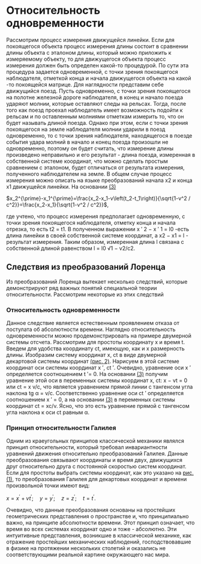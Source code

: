 # Относительность одновременности
  Рассмотрим процесс измерения движущейся линейки. Если для покоящегося объекта процесс измерения длины состоит в сравнении длины объекта с эталоном длины, который можно приложить к измеряемому объекту, то для движущегося объекта процесс измерения должен быть определен какой-то процедурой. По сути эта процедура задается одновременной, с точки зрения покоящегося наблюдателя, отметкой конца и начала движущегося объекта на какой -то покоящейся матрице. Для наглядности представим себе движущийся поезд. Пусть одновременно, с точки зрения покоящегося на полотне железной дороге наблюдателя, в конец и начало поезда ударяют молнии, которые оставляют следы на рельсах. Тогда, после того как поезд проехал наблюдатель имеет возможность подойти к рельсам и по оставленным молниями отметкам измерить то, что он будет называть длиной поезда. Однако при этом, если с точки зрения покоящегося на земле наблюдателя молнии ударили в поезд одновременно, то с точки зрения наблюдателя, находящегося в поезде события удара молний в начало и конец поезда произошли не одновременно, поэтому он будет считать, что измерение длины произведено неправильно и его результат - длина поезда, измеренная в собственной системе координат, что можно сделать простым сравнением с эталоном, будет отличаться от результата измерения, полученного наблюдателем на земле.
  В общем случае процесс измерения можно описать на языке преобразований начала x2 и конца x1 движущейся линейки. На основании [(3)](img2/Pasted%20image%2020240411120133.png) 
  
  $x_2^{\prime}-x_1^{\prime}=\frac{x_2-x_1-v\left(t_2-t_1\right)}{\sqrt{1-v^2 / c^2}}=\frac{x_2-x_1}{\sqrt{1-v^2 / c^2}}$,
  
  где учтено, что процесс измерения предполагает одновременную, с точки зрения покоящегося наблюдателя, отметку конца и начала отрезка, то есть t2 = t1. В полученном выражении x ′ 2 − x ′ 1 = l0 -есть длина линейки в своей собственной системе координат, а x2 − x1 = l - результат измерения. Таким образом, измеренная длина l связана с собственной длиной равенством l = l0 √1 − v2/c2.
## Следствия из преобразований Лоренца
Из преобразований Лоренца вытекает несколько следствий, которые демонстрируют ряд важных понятий специальной теории относительности. Рассмотрим некоторые из этих следствий

### Относительность одновременности
Данное следствие является естественным проявлением отказа от постулата об абсолютности времени. Наглядно относительность одновременности можно продемонстрировать на примере двумерной системы отсчета. Рассмотрим для простоты координату x и время t. Введем для удобства координату ct, имеющую, как и x размерность длины.
Изобразим систему координат x, ct в виде
двумерной декартовой системы координат
[(рис. 2)](img2/Pasted%20image%2020240411120542.png). Нарисуем в этой системе координат
оси системы координат x ′, ct ′. Очевидно, уравнение оси x ′ определяется соотношением t ′= 0.  На основании [(3)](Pasted%20image%2020240411120133.png) получим уравнение этой оси в переменных системы координат x, ct: x − vt = 0 или ct = x v/c, что является уравнением прямой линии с тангенсом угла наклона tg α = v/c.
Соответственно уравнение оси ct ′ определяется соотношением x ′ = 0, а на основании [(3)](Pasted%20image%2020240411120133.png) в переменных системы координат ct = xc/v. Ясно, что это есть уравнение прямой с тангенсом угла наклона к оси ct равным α.

### Принцип относительности Галилея

Одним из краеугольных принципов классической механики являлся принцип относительности, который требовал инвариантности уравнений движения относительно преобразований Галилея. Данные преобразования связывают координаты и время двух, движущихся друг относительно друга с постоянной
скоростью систем координат. Если для простоты выбрать системы координат, как это указано на [рис. (1)](Pasted%20image%2020240411113621.png), то преобразования Галилея для декартовых координат и времени произвольной точки имеют вид:

$x=x^{\prime}+v t^{\prime} ; \quad y=y^{\prime} ; \quad z=z^{\prime} ; \quad t=t^{\prime}$.

Очевидно, что данные преобразования основаны на простейших геометрических представления о пространстве и, что принципиально важно, на принципе абсолютности времени. Этот принцип означает, что время во всех системах координат одно и тоже - абсолютно. Эти интуитивные представления, возникшие в классической механике, как отражение простейших механических наблюдений, господствовавшие в физике на протяжении нескольких столетий и оказались не соответствующими реальной картине окружающего нас мира.